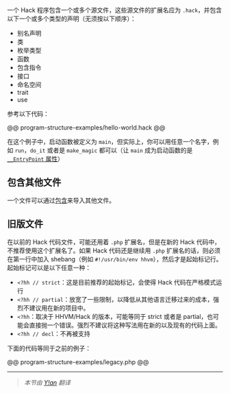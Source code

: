 一个 Hack 程序包含一个或多个源文件，这些源文件的扩展名应为 `.hack`，并包含以下一个或多个类型的声明（无须按以下顺序）：


* 别名声明
* 类
* 枚举类型
* 函数
* 包含指令
* 接口
* 命名空间
* trait
* use

参考以下代码：

@@ program-structure-examples/hello-world.hack @@

在这个例子中，启动函数被定义为 `main`，但实际上，你可以用任意一个名字，例如 `run`，`do_it` 或者是 `make_magic` 都可以（让 `main` 成为启动函数的是[`__EntryPoint` 属性](../attributes/predefined-attributes#__entrypoint)）

## 包含其他文件

一个文件可以通过[包含](script-inclusion.md)来导入其他文件。

## 旧版文件

在以前的 Hack 代码文件，可能还用着 `.php` 扩展名，但是在新的 Hack 代码中，不推荐使用这个扩展名了。如果 Hack 代码还是继续用 `.php` 扩展名的话，则必须在第一行中加入 shebang（例如 `#!/usr/bin/env hhvm`），然后才是起始标记行。起始标记可以是以下任意一种：

- `<?hh // strict`：这是目前推荐的起始标记，会使得 Hack 代码在严格模式运行
- `<?hh // partial`：放宽了一些限制，以降低从其他语言迁移过来的成本，强烈不建议用在新的项目中。
- `<?hh`：取决于 HHVM/Hack 的版本，可能等同于 strict 或者是 partial，也可能会直接抛一个错误。强烈不建议将这种写法用在新的以及现有的代码上面。
- `<?hh // decl`：不再被支持

下面的代码等同于之前的例子：

@@ program-structure-examples/legacy.php @@

---

> *本节由 [Y!an](https://yian.me/blog/) 翻译*
